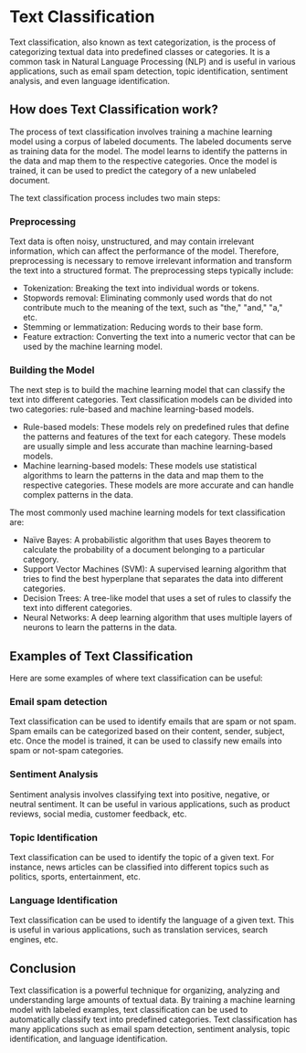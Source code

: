 # Text Classification

Text classification, also known as text categorization, is the process of categorizing textual data into predefined classes or categories. It is a common task in Natural Language Processing (NLP) and is useful in various applications, such as email spam detection, topic identification, sentiment analysis, and even language identification.

## How does Text Classification work?

The process of text classification involves training a machine learning model using a corpus of labeled documents. The labeled documents serve as training data for the model. The model learns to identify the patterns in the data and map them to the respective categories. Once the model is trained, it can be used to predict the category of a new unlabeled document.

The text classification process includes two main steps:

### Preprocessing

Text data is often noisy, unstructured, and may contain irrelevant information, which can affect the performance of the model. Therefore, preprocessing is necessary to remove irrelevant information and transform the text into a structured format. The preprocessing steps typically include:

- Tokenization: Breaking the text into individual words or tokens.
- Stopwords removal: Eliminating commonly used words that do not contribute much to the meaning of the text, such as "the," "and," "a," etc.
- Stemming or lemmatization: Reducing words to their base form.
- Feature extraction: Converting the text into a numeric vector that can be used by the machine learning model.

### Building the Model

The next step is to build the machine learning model that can classify the text into different categories. Text classification models can be divided into two categories: rule-based and machine learning-based models.

- Rule-based models: These models rely on predefined rules that define the patterns and features of the text for each category. These models are usually simple and less accurate than machine learning-based models.
- Machine learning-based models: These models use statistical algorithms to learn the patterns in the data and map them to the respective categories. These models are more accurate and can handle complex patterns in the data.

The most commonly used machine learning models for text classification are:

- Naïve Bayes: A probabilistic algorithm that uses Bayes theorem to calculate the probability of a document belonging to a particular category.
- Support Vector Machines (SVM): A supervised learning algorithm that tries to find the best hyperplane that separates the data into different categories.
- Decision Trees: A tree-like model that uses a set of rules to classify the text into different categories.
- Neural Networks: A deep learning algorithm that uses multiple layers of neurons to learn the patterns in the data.

## Examples of Text Classification

Here are some examples of where text classification can be useful:

### Email spam detection

Text classification can be used to identify emails that are spam or not spam. Spam emails can be categorized based on their content, sender, subject, etc. Once the model is trained, it can be used to classify new emails into spam or not-spam categories.

### Sentiment Analysis

Sentiment analysis involves classifying text into positive, negative, or neutral sentiment. It can be useful in various applications, such as product reviews, social media, customer feedback, etc.

### Topic Identification

Text classification can be used to identify the topic of a given text. For instance, news articles can be classified into different topics such as politics, sports, entertainment, etc.

### Language Identification

Text classification can be used to identify the language of a given text. This is useful in various applications, such as translation services, search engines, etc.

## Conclusion

Text classification is a powerful technique for organizing, analyzing and understanding large amounts of textual data. By training a machine learning model with labeled examples, text classification can be used to automatically classify text into predefined categories. Text classification has many applications such as email spam detection, sentiment analysis, topic identification, and language identification.

